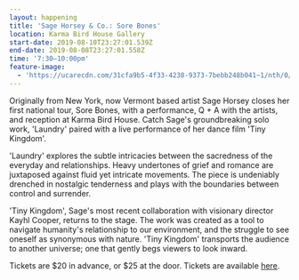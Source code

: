 ```yaml
---
layout: happening
title: 'Sage Horsey & Co.: Sore Bones'
location: Karma Bird House Gallery
start-date: 2019-08-10T23:27:01.539Z
end-date: 2019-08-08T23:27:01.558Z
time: '7:30–10:00pm'
feature-image:
  - 'https://ucarecdn.com/31cfa9b5-4f33-4238-9373-7bebb248b041~1/nth/0/'
---
```

Originally from New York, now Vermont based artist Sage Horsey closes her first national tour, Sore Bones, with a performance, Q + A with the artists, and reception at Karma Bird House. Catch Sage's groundbreaking solo work, 'Laundry' paired with a live performance of her dance film 'Tiny Kingdom'.

'Laundry' explores the subtle intricacies between the sacredness of the everyday and relationships. Heavy undertones of grief and romance are juxtaposed against fluid yet intricate movements. The piece is undeniably drenched in nostalgic tenderness and plays with the boundaries between control and surrender.

'Tiny Kingdom', Sage's most recent collaboration with visionary director Kayhl Cooper, returns to the stage. The work was created as a tool to navigate humanity's relationship to our environment, and the struggle to see oneself as synonymous with nature. 'Tiny Kingdom' transports the audience to another universe; one that gently begs viewers to look inward.

Tickets are $20 in advance, or $25 at the door. Tickets are available [here](https://www.brownpapertickets.com/event/4307886).
